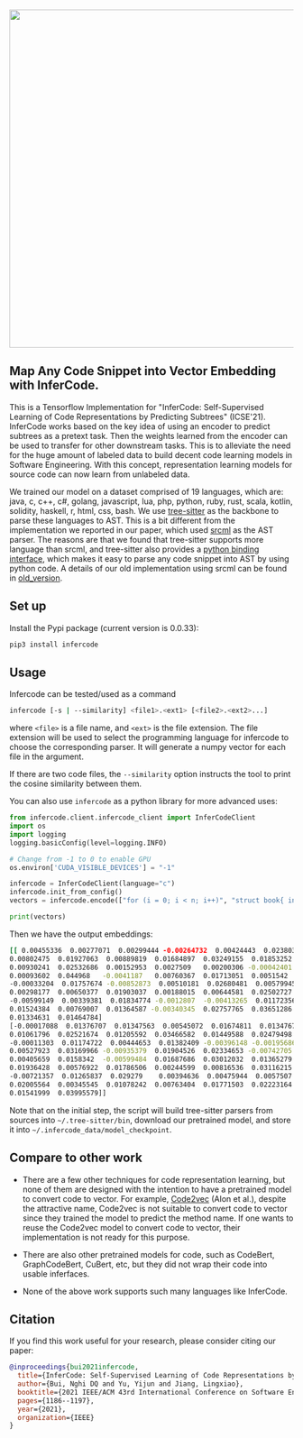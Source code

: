 <p align="center">
    <br>
    <img src="logo/twitter_header_photo_2.png" width="600"/>
    <br>
<p>
  
## Map Any Code Snippet into Vector Embedding with InferCode. 

This is a Tensorflow Implementation for "InferCode: Self-Supervised Learning of Code Representations by Predicting Subtrees" (ICSE'21). InferCode works based on the key idea of using an encoder to predict subtrees as a pretext task. Then the weights learned from the encoder can be used to transfer for other downstream tasks. This is to alleviate the need for the huge amount of labeled data to build decent code learning models in Software Engineering. With this concept, representation learning models for  source code can now learn from unlabeled data. 
    
We trained our model on a dataset comprised of 19 languages, which are: java, c, c++, c#, golang, javascript, lua, php, python, ruby, rust, scala, kotlin, solidity, haskell, r, html, css, bash. We use [tree-sitter](https://github.com/tree-sitter/tree-sitter) as the backbone to parse these languages to AST. This is a bit different from the implementation we reported in our paper, which used [srcml](https://www.srcml.org/) as the AST parser. The reasons are that we found that tree-sitter supports more language than srcml, and tree-sitter also provides a [python binding interface](https://github.com/tree-sitter/py-tree-sitter), which makes it easy to parse any code snippet into AST by using python code. A details of our old implementation using srcml can be found in [old_version](old_version/).

## Set up
Install the Pypi package (current version is 0.0.33):
```python
pip3 install infercode
```
    
## Usage

Infercode can be tested/used as a command
```bash
infercode [-s | --similarity] <file1>.<ext1> [<file2>.<ext2>...]
```
where `<file>` is a file name, and `<ext>` is the file extension. The file extension
will be used to select the programming language for infercode to choose the corresponding
parser. It will generate a numpy vector for each file in the argument.

If there are two code files, the `--similarity` option instructs the tool to print the cosine similarity between them.

You can also use `infercode` as a python library for more advanced uses:

```python
from infercode.client.infercode_client import InferCodeClient
import os
import logging
logging.basicConfig(level=logging.INFO)

# Change from -1 to 0 to enable GPU
os.environ['CUDA_VISIBLE_DEVICES'] = "-1"

infercode = InferCodeClient(language="c")
infercode.init_from_config()
vectors = infercode.encode(["for (i = 0; i < n; i++)", "struct book{ int num; char s[27]; }shu[1000];"])

print(vectors)

```
    
Then we have the output embeddings:
```bash
[[ 0.00455336  0.00277071  0.00299444 -0.00264732  0.00424443  0.02380365
0.00802475  0.01927063  0.00889819  0.01684897  0.03249155  0.01853252
0.00930241  0.02532686  0.00152953  0.0027509   0.00200306 -0.00042401
0.00093602  0.044968   -0.0041187   0.00760367  0.01713051  0.0051542
-0.00033204  0.01757674 -0.00852873  0.00510181  0.02680481  0.00579945
0.00298177  0.00650377  0.01903037  0.00188015  0.00644581  0.02502727
-0.00599149  0.00339381  0.01834774 -0.0012807  -0.00413265  0.01172356
0.01524384  0.00769007  0.01364587 -0.00340345  0.02757765  0.03651286
0.01334631  0.01464784]
[-0.00017088  0.01376707  0.01347563  0.00545072  0.01674811  0.01347677
0.01061796  0.02521674  0.01205592  0.03466582  0.01449588  0.02479498
-0.00011303  0.01174722  0.00444653  0.01382409 -0.00396148 -0.00195686
0.00527923  0.03169966 -0.00935379  0.01904526  0.02334653 -0.00742705
0.00405659  0.0158342  -0.00599484  0.01687686  0.03012032  0.01365279
0.01936428  0.00576922  0.01786506  0.00244599  0.00816536  0.03116215
-0.00721357  0.01265837  0.029279    0.00394636  0.00475944  0.0057507
0.02005564  0.00345545  0.01078242  0.00763404  0.01771503  0.02223164
0.01541999  0.03995579]]
```

Note that on the initial step, the script will build tree-sitter parsers from sources into ```~/.tree-sitter/bin```, download our pretrained model, and store it into ```~/.infercode_data/model_checkpoint```.
    
## Compare to other work
- There are a few other techniques for code representation learning, but none of them are designed with the intention to have a pretrained model to convert code to vector. For example, [Code2vec](https://arxiv.org/abs/1803.09473) (Alon et al.), despite the attractive name, Code2vec is not suitable to convert code to vector since they trained the model to predict the method name. If one wants to reuse the Code2vec model to convert code to vector, their implementation is not ready for this purpose. 
    
- There are also other pretrained models for code, such as CodeBert, GraphCodeBert, CuBert, etc, but they did not wrap their code into usable inferfaces.

- None of the above work supports such many languages like InferCode.
    
    
## Citation
If you find this work useful for your research, please consider citing our paper:

```bibtex
@inproceedings{bui2021infercode,
  title={InferCode: Self-Supervised Learning of Code Representations by Predicting Subtrees},
  author={Bui, Nghi DQ and Yu, Yijun and Jiang, Lingxiao},
  booktitle={2021 IEEE/ACM 43rd International Conference on Software Engineering (ICSE)},
  pages={1186--1197},
  year={2021},
  organization={IEEE}
}
```
